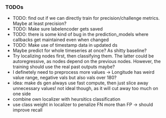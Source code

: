 
### TODOs

- TODO: find out if we can directly train for precision/challenge metrics. Maybe at least precision?
- TODO: Make sure labelencoder gets saved
- TODO: there is some kind of bug in the prediction_models where callbacks get maintained even when changed
- TODO: Make use of timestamp data in updated ds
- Maybe predict for whole timeseries at once? As shitty baseline?
- Try localizing nodes first, then classifying them. The latter could be autoregressive, as nodes depend on the previous nodes. However, the training should use the real past outputs maybe?
- I definetely need to preprocess more values -> Longitude has weird value range, negative vals but also vals over 180?
- idea: make ds gen always use fast compute, then just slice away unnecessary values! not ideal though, as it will cut away too much on one side
- combine own localizer with heursitics classification
- use class weight in localizer to penalize FN more than FP -> should improve recall